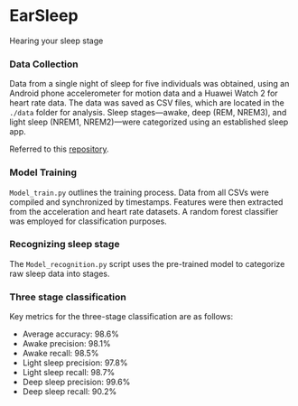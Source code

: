 # EarSleep

Hearing your sleep stage



### Data Collection


Data from a single night of sleep for five individuals was obtained, using an Android phone accelerometer for motion data and a Huawei Watch 2 for heart rate data. The data was saved as CSV files, which are located in the `./data` folder for analysis. Sleep stages—awake, deep (REM, NREM3), and light sleep (NREM1, NREM2)—were categorized using an established sleep app.

Referred to this [repository](https://github.com/bpine0/Sleep-Stages-Classification).


### Model Training

`Model_train.py` outlines the training process. Data from all CSVs were compiled and synchronized by timestamps. Features were then extracted from the acceleration and heart rate datasets. A random forest classifier was employed for classification purposes.



### Recognizing sleep stage

The `Model_recognition.py` script uses the pre-trained model to categorize raw sleep data into stages.



### Three stage classification

Key metrics for the three-stage classification are as follows:

- Average accuracy: 98.6%
- Awake precision: 98.1%
- Awake recall: 98.5%
- Light sleep precision: 97.8%
- Light sleep recall: 98.7%
- Deep sleep precision: 99.6%
- Deep sleep recall: 90.2%

